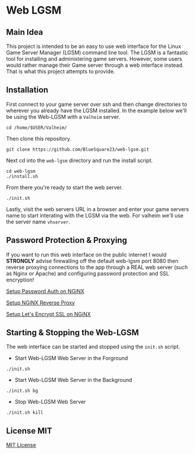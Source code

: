 # Web LGSM

## Main Idea

This project is intended to be an easy to use web interface for the Linux Game
Server Manager (LGSM) command line tool. The LGSM is a fantastic tool for
installing and administering game servers. However, some users would rather
manage their Game server through a web interface instead. That is what this
project attempts to provide.

## Installation

First connect to your game server over ssh and then change directories to
wherever you already have the LGSM installed. In the example below we'll be
using the Web-LGSM with a `Valheim` server.

```
cd /home/$USER/Valheim/
```

Then clone this repository.

```
git clone https://github.com/BlueSquare23/web-lgsm.git
```

Next cd into the `web-lgsm` directory and run the install script. 

```
cd web-lgsm
./install.sh
```

From there you're ready to start the web server.

```
./init.sh
```

Lastly, visit the web servers URL in a browser and enter your game servers name
to start interating with the LGSM via the web. For valheim we'll use the server
name `vhserver`.

## Password Protection & Proxying

If you want to run this web interface on the public internet I would
__STRONGLY__ advise firewalling off the default web-lgsm port 8080 then reverse
proxying connections to the app through a REAL web server (such as Nginx or
Apache) and configuring password protection and SSL encryption!

[Setup Password Auth on NGiNX](https://www.digitalocean.com/community/tutorials/how-to-set-up-password-authentication-with-nginx-on-ubuntu-20-04)

[Setup NGiNX Reverse Proxy](https://docs.nginx.com/nginx/admin-guide/web-server/reverse-proxy/)

[Setup Let's Encrypt SSL on NGiNX](https://certbot.eff.org/instructions?ws=nginx&os=ubuntufocal)

## Starting & Stopping the Web-LGSM

The web interface can be started and stopped using the `init.sh` script.

* Start Web-LGSM Web Server in the Forground

```
./init.sh
```

* Start Web-LGSM Web Server in the Background

```
./init.sh bg
```

* Stop Web-LGSM Web Server

```
./init.sh kill
```

## License MIT

[MIT License](license.txt)
